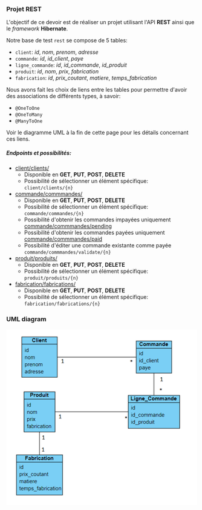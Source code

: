 ### Projet REST
L'objectif de ce devoir est de réaliser un projet utilisant l'API **REST** ainsi que le *framework* **Hibernate**.

Notre base de test ```rest``` se compose de 5 tables:
 * ```client```: *id*, *nom*, *prenom*, *adresse*
 * ```commande```: *id*, *id_client*, *paye*
 * ```ligne_commande```: *id*, *id_commande*, *id_produit*
 * ```produit```: *id*, *nom*, *prix*, *fabrication*
 * ```fabrication```: *id*, *prix_coutant*, *matiere*, *temps_fabrication*

Nous avons fait les choix de liens entre les tables pour permettre d'avoir des associations de différents types, à savoir:
 * ```@OneToOne```
 * ```@OneToMany```
 * ```@ManyToOne```

Voir le diagramme UML à la fin de cette page pour les détails concernant ces liens.

##### Endpoints et possibilités:
 * [client/clients/](http://localhost:8080/TPFinalRest_war_exploded/client/clients)
   * Disponible en **GET**, **PUT**, **POST**, **DELETE**
   * Possibilité de sélectionner un élément spécifique: ```client/clients/{n}```
 * [commande/commmandes/](http://localhost:8080/TPFinalRest_war_exploded/commande/commandes)
   * Disponible en **GET**, **PUT**, **POST**, **DELETE**
   * Possibilité de sélectionner un élément spécifique: ```commande/commandes/{n}```
   * Possibilité d'obtenir les commandes impayées uniquement [commande/commmandes/pending](http://localhost:8080/TPFinalRest_war_exploded/commande/pending)
   * Possibilité d'obtenir les commandes payées uniquement [commande/commmandes/paid](http://localhost:8080/TPFinalRest_war_exploded/commande/paid)
   * Possibilité d'éditer une commande existante comme payée ```commande/commmandes/validate/{n}```
 * [produit/produits/](http://localhost:8080/TPFinalRest_war_exploded/produit/produits)
   * Disponible en **GET**, **PUT**, **POST**, **DELETE**
   * Possibilité de sélectionner un élément spécifique: ```produit/produits/{n}```
 * [fabrication/fabrications/](http://localhost:8080/TPFinalRest_war_exploded/fabrication/fabrications)
   * Disponible en **GET**, **PUT**, **POST**, **DELETE**
   * Possibilité de sélectionner un élément spécifique: ```fabrication/fabrications/{n}```

### UML diagram
![Diagramme UML](https://github.com/Legoota/4A2I-Syst-dist/blob/main/TPFinalRest/UML.png?raw=true)
